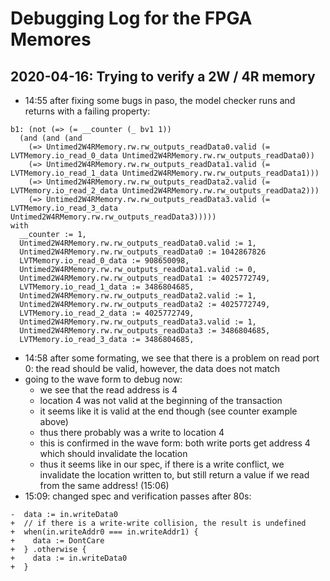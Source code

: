 # Debugging Log for the FPGA Memores

## 2020-04-16: Trying to verify a 2W / 4R memory

- 14:55 after fixing some bugs in paso, the model checker runs and returns
  with a failing property:

```
b1: (not (=> (= __counter (_ bv1 1))
  (and (and (and
    (=> Untimed2W4RMemory.rw.rw_outputs_readData0.valid (= LVTMemory.io_read_0_data Untimed2W4RMemory.rw.rw_outputs_readData0))
    (=> Untimed2W4RMemory.rw.rw_outputs_readData1.valid (= LVTMemory.io_read_1_data Untimed2W4RMemory.rw.rw_outputs_readData1)))
    (=> Untimed2W4RMemory.rw.rw_outputs_readData2.valid (= LVTMemory.io_read_2_data Untimed2W4RMemory.rw.rw_outputs_readData2)))
    (=> Untimed2W4RMemory.rw.rw_outputs_readData3.valid (= LVTMemory.io_read_3_data Untimed2W4RMemory.rw.rw_outputs_readData3)))))
with
  __counter := 1,
  Untimed2W4RMemory.rw.rw_outputs_readData0.valid := 1,
  Untimed2W4RMemory.rw.rw_outputs_readData0 := 1042867826
  LVTMemory.io_read_0_data := 908650098,
  Untimed2W4RMemory.rw.rw_outputs_readData1.valid := 0,
  Untimed2W4RMemory.rw.rw_outputs_readData1 := 4025772749,
  LVTMemory.io_read_1_data := 3486804685,
  Untimed2W4RMemory.rw.rw_outputs_readData2.valid := 1,
  Untimed2W4RMemory.rw.rw_outputs_readData2 := 4025772749,
  LVTMemory.io_read_2_data := 4025772749,
  Untimed2W4RMemory.rw.rw_outputs_readData3.valid := 1,
  Untimed2W4RMemory.rw.rw_outputs_readData3 := 3486804685,
  LVTMemory.io_read_3_data := 3486804685,
```

- 14:58 after some formating, we see that there is a problem on read port 0:
  the read should be valid, however, the data does not match
- going to the wave form to debug now:
  - we see that the read address is 4
  - location 4 was not valid at the beginning of the transaction
  - it seems like it is valid at the end though (see counter example above)
  - thus there probably was a write to location 4
  - this is confirmed in the wave form: both write ports get address 4
    which should invalidate the location
  - thus it seems like in our spec, if there is a write conflict,
    we invalidate the location written to, but still return a value
    if we read from the same address! (15:06)
- 15:09: changed spec and verification passes after 80s:

```
-  data := in.writeData0
+  // if there is a write-write collision, the result is undefined
+  when(in.writeAddr0 === in.writeAddr1) {
+    data := DontCare
+  } .otherwise {
+    data := in.writeData0
+  }

```


